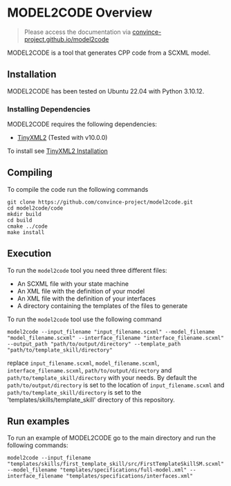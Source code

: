 # MODEL2CODE Overview

> Please access the documentation via [convince-project.github.io/model2code](https://convince-project.github.io/model2code/)

MODEL2CODE is a tool that generates CPP code from a SCXML model.

## Installation

MODEL2CODE has been tested on Ubuntu 22.04 with Python 3.10.12.

### Installing Dependencies

MODEL2CODE requires the following dependencies:

* [TinyXML2](https://github.com/leethomason/tinyxml2/) (Tested with v10.0.0)

To install see [TinyXML2 Installation](https://github.com/leethomason/tinyxml2/tree/master?tab=readme-ov-file#building-tinyxml-2---using-vcpkg)

## Compiling
To compile the code run the following commands
```
git clone https://github.com/convince-project/model2code.git
cd model2code/code
mkdir build
cd build
cmake ../code
make install
```

## Execution
To run the `model2code` tool you need three different files:
- An SCXML file with your state machine
- An XML file with the definition of your model
- An XML file with the definition of your interfaces
- A directory containing the templates of the files to generate

To run the `model2code` tool use the following command
```
model2code --input_filename "input_filename.scxml" --model_filename "model_filename.scxml" --interface_filename "interface_filename.scxml" --output_path "path/to/output/directory" --template_path "path/to/template_skill/directory"
```
replace `input_filename.scxml`, `model_filename.scxml`, `interface_filename.scxml`, `path/to/output/directory` and `path/to/template_skill/directory` with your needs.
By default the `path/to/output/directory` is set to the location of `input_filename.scxml` and `path/to/template_skill/directory` is set to the 'templates/skills/template_skill' directory of this repository.

## Run examples
To run an example of MODEL2CODE go to the main directory and run the following commands:
```
model2code --input_filename "templates/skills/first_template_skill/src/FirstTemplateSkillSM.scxml" --model_filename "templates/specifications/full-model.xml" --interface_filename "templates/specifications/interfaces.xml"
```
